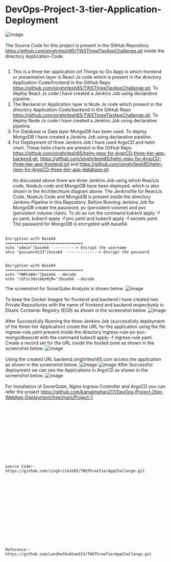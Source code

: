# DevOps-Project-3-tier-Application-Deployment
![image](https://github.com/kamalmohan217/DevOps-Project-3-tier-Application-Deployment/assets/128888356/be2c003e-db23-4de5-9ab0-8d38adca6f82)
<br><br/>
The Source Code for this project is present in the GitHub Repository https://github.com/singhritesh85/TWSThreeTierAppChallenge.git inside the directory Application-Code.
<br><br/>
1. This is a three tier application (of Things-to-Do App) in which frontend or presentation layer is React Js code which is present in the directory Application-Code/frontend in the GitHub Repo https://github.com/singhritesh85/TWSThreeTierAppChallenge.git. To deploy React Js code I have created a Jenkins Job using declarative pipeline.
2. The Backend or Application layer is Node Js code which present in the directory Application-Code/backend in the GitHub Repo https://github.com/singhritesh85/TWSThreeTierAppChallenge.git. To deploy Node Js code I have created a Jenkins Job using declarative pipeline.
3. For Database or Data layer MongoDB has been used. To deploy MongoDB I have created a Jenkins Job using declarative pipeline.
4. For Deployment of three Jenkins Job I have used ArgoCD and helm chart. These helm charts are present in the GitHub Repo https://github.com/singhritesh85/helm-repo-for-ArgoCD-three-tier-app-backend.git, https://github.com/singhritesh85/helm-repo-for-ArgoCD-three-tier-app-frontend.git and https://github.com/singhritesh85/helm-repo-for-ArgoCD-three-tier-app-database.git
<br><br/>
As discussed above there are three Jenkins Job using which ReactJs code, NodeJs code and MongoDB have been deployed. which is also shown in the Architechture diagram above. The Jenkinsfile for ReactJs Code, NodeJs Code and MongoDB is present inside the directory Jenkins-Pipeline in this Repository. Before Running Jenkins Job for MongoDB create the password, pv (persistent volume) and pvc (persistent volume claim). To do so run the command kubectl apply -f pv.yaml, kubectl apply -f pvc.yaml and kubectl apply -f secrets.yaml. The password for MongoDB is encrypted with base64. 
<br><br/>
```
Encryption with Base64
==================================
echo "admin"|base64 -----------> Encrypt the username
ehco "password123"|base64  --------------> Encrypt the password


Decryption with Base64
==================================
echo "YWRtaW4="|base64 --decode
echo "cGFzc3dvcmQxMjM="|base64 --decode
```
The screenshot for SonarQube Analysis is shown below.
![image](https://github.com/kamalmohan217/DevOps-Project-3-tier-Application-Deployment/assets/128888356/91b70707-1713-4ae7-814d-9587129f4d3a)
<br><br/>
To keep the Docker Images for frontend and backend I have created two Private Repositories with the name of frontend and backend respectively in Elastic Container Registry (ECR) as shown in the screenshot below.
![image](https://github.com/kamalmohan217/DevOps-Project-3-tier-Application-Deployment/assets/128888356/395f5922-1cb1-4132-95a8-8e0aa8800003)
<br><br/>
After Successfully Running the three Jenkins Job (successfully deployment of the three-tier Application) create the URL for the application using the file ingress-rule.yaml present inside the directory ingress-rule-pv-pvc-mongodbsecret with the command kubectl apply -f ingress-rule.yaml. Create a record set for the URL inside the hosted zone as shown in the screenshot below.
![image](https://github.com/kamalmohan217/DevOps-Project-3-tier-Application-Deployment/assets/128888356/6eb2685e-5970-4ca2-9360-c6693345176b)
<br><br/>
Using the created URL backend.singhritesh85.com access the application as shown in the screenshot below.
![image](https://github.com/kamalmohan217/DevOps-Project-3-tier-Application-Deployment/assets/128888356/16ca4341-760d-436f-b133-0ae42b9183cf)
![image](https://github.com/kamalmohan217/DevOps-Project-3-tier-Application-Deployment/assets/128888356/2370e631-b08c-4912-92eb-5962708c1a30)
After Successful deployment we can see the Applications in ArgoCD as shown in the screenshot below.
![image](https://github.com/kamalmohan217/DevOps-Project-3-tier-Application-Deployment/assets/128888356/98a4e4b1-4a48-43ba-807a-fda667d8fb2a)
<br><br/>
For Installation of SonarQube, Nginx Ingress Controller and ArgoCD you can refer the project https://github.com/kamalmohan217/DevOps-Project-2tier-WebApp-Deployment/tree/main/Project-1.
<br><br/>
<br><br/>
<br><br/>
<br><br/>
<br><br/>
<br><br/>
```
source Code:-  https://github.com/singhritesh85/TWSThreeTierAppChallenge.git
```
<br><br/>
<br><br/>
<br><br/>
<br><br/>
<br><br/>
<br><br/>
```
Reference:-   https://github.com/LondheShubham153/TWSThreeTierAppChallenge.git
```
